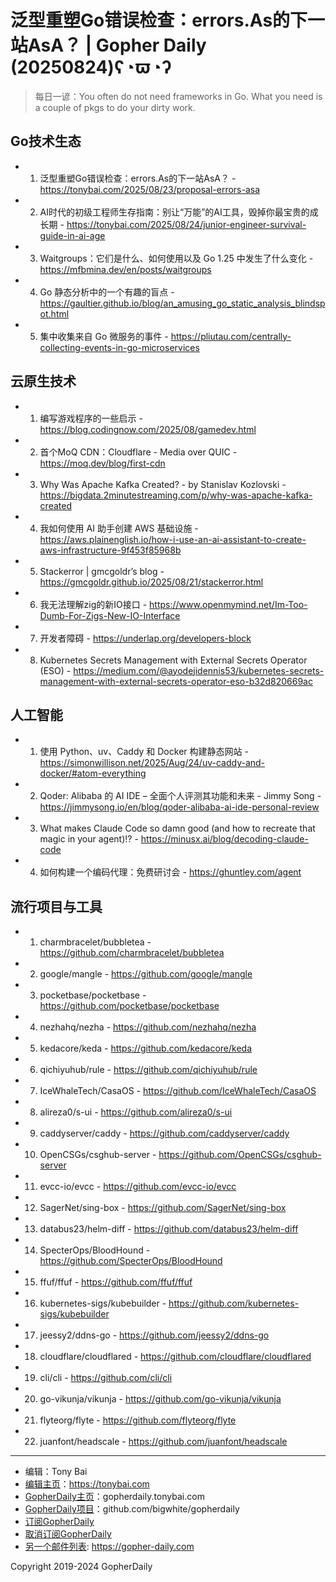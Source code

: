 # 泛型重塑Go错误检查：errors.As的下一站AsA？ | Gopher Daily (20250824)ʕ◔ϖ◔ʔ

>每日一谚：You often do not need frameworks in Go. What you need is a couple of pkgs to do your dirty work.

## Go技术生态


- 1. 泛型重塑Go错误检查：errors.As的下一站AsA？ - https://tonybai.com/2025/08/23/proposal-errors-asa

- 2. AI时代的初级工程师生存指南：别让“万能”的AI工具，毁掉你最宝贵的成长期 - https://tonybai.com/2025/08/24/junior-engineer-survival-guide-in-ai-age

- 3. Waitgroups：它们是什么、如何使用以及 Go 1.25 中发生了什么变化 - https://mfbmina.dev/en/posts/waitgroups

- 4. Go 静态分析中的一个有趣的盲点 - https://gaultier.github.io/blog/an_amusing_go_static_analysis_blindspot.html

- 5. 集中收集来自 Go 微服务的事件 - https://pliutau.com/centrally-collecting-events-in-go-microservices


## 云原生技术


- 1. 编写游戏程序的一些启示 - https://blog.codingnow.com/2025/08/gamedev.html

- 2. 首个MoQ CDN：Cloudflare - Media over QUIC - https://moq.dev/blog/first-cdn

- 3. Why Was Apache Kafka Created? - by Stanislav Kozlovski - https://bigdata.2minutestreaming.com/p/why-was-apache-kafka-created

- 4. 我如何使用 AI 助手创建 AWS 基础设施 - https://aws.plainenglish.io/how-i-use-an-ai-assistant-to-create-aws-infrastructure-9f453f85968b

- 5. Stackerror | gmcgoldr’s blog - https://gmcgoldr.github.io/2025/08/21/stackerror.html

- 6. 我无法理解zig的新IO接口 - https://www.openmymind.net/Im-Too-Dumb-For-Zigs-New-IO-Interface

- 7. 开发者障碍 - https://underlap.org/developers-block

- 8. Kubernetes Secrets Management with External Secrets Operator (ESO) - https://medium.com/@ayodejidennis53/kubernetes-secrets-management-with-external-secrets-operator-eso-b32d820669ac


## 人工智能


- 1. 使用 Python、uv、Caddy 和 Docker 构建静态网站 - https://simonwillison.net/2025/Aug/24/uv-caddy-and-docker/#atom-everything

- 2. Qoder: Alibaba 的 AI IDE – 全面个人评测其功能和未来 - Jimmy Song - https://jimmysong.io/en/blog/qoder-alibaba-ai-ide-personal-review

- 3. What makes Claude Code so damn good (and how to recreate that magic in your agent)!? - https://minusx.ai/blog/decoding-claude-code

- 4. 如何构建一个编码代理：免费研讨会 - https://ghuntley.com/agent


## 流行项目与工具


- 1. charmbracelet/bubbletea - https://github.com/charmbracelet/bubbletea

- 2. google/mangle - https://github.com/google/mangle

- 3. pocketbase/pocketbase - https://github.com/pocketbase/pocketbase

- 4. nezhahq/nezha - https://github.com/nezhahq/nezha

- 5. kedacore/keda - https://github.com/kedacore/keda

- 6. qichiyuhub/rule - https://github.com/qichiyuhub/rule

- 7. IceWhaleTech/CasaOS - https://github.com/IceWhaleTech/CasaOS

- 8. alireza0/s-ui - https://github.com/alireza0/s-ui

- 9. caddyserver/caddy - https://github.com/caddyserver/caddy

- 10. OpenCSGs/csghub-server - https://github.com/OpenCSGs/csghub-server

- 11. evcc-io/evcc - https://github.com/evcc-io/evcc

- 12. SagerNet/sing-box - https://github.com/SagerNet/sing-box

- 13. databus23/helm-diff - https://github.com/databus23/helm-diff

- 14. SpecterOps/BloodHound - https://github.com/SpecterOps/BloodHound

- 15. ffuf/ffuf - https://github.com/ffuf/ffuf

- 16. kubernetes-sigs/kubebuilder - https://github.com/kubernetes-sigs/kubebuilder

- 17. jeessy2/ddns-go - https://github.com/jeessy2/ddns-go

- 18. cloudflare/cloudflared - https://github.com/cloudflare/cloudflared

- 19. cli/cli - https://github.com/cli/cli

- 20. go-vikunja/vikunja - https://github.com/go-vikunja/vikunja

- 21. flyteorg/flyte - https://github.com/flyteorg/flyte

- 22. juanfont/headscale - https://github.com/juanfont/headscale


----

- 编辑：Tony Bai
- [编辑主页](https://tonybai.com)：https://tonybai.com
- [GopherDaily主页](https://gopherdaily.tonybai.com)：gopherdaily.tonybai.com
- [GopherDaily项目](https://github.com/bigwhite/gopherdaily)：github.com/bigwhite/gopherdaily
- [订阅GopherDaily](https://gopherdaily.tonybai.com/subscribe)
- [取消订阅GopherDaily](https://gopherdaily.tonybai.com/unsubscribe)
- [另一个邮件列表](https://gopher-daily.com): https://gopher-daily.com

Copyright 2019-2024 GopherDaily
